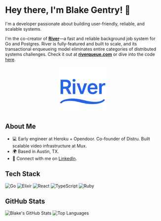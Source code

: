 # Hey there, I'm Blake Gentry! 👋

I'm a developer passionate about building user-friendly, reliable, and scalable systems. 

I'm the co-creator of **[River](https://riverqueue.com)**—a fast and reliable background job system for Go and Postgres. River is fully-featured and built to scale, and its transactional enqueueing model eliminates entire categories of distributed systems challenges. Check it out at **[riverqueue.com](https://riverqueue.com)** or dive into the code [here](https://github.com/riverqueue/river).

<p align="center">
  <a href="https://riverqueue.com">
    <img src="https://github.com/riverqueue/.github/raw/master/profile/logo.png" width="150" alt="River logo" />
  </a>
</p>

## About Me

- 💻 Early engineer at Heroku + Opendoor. Co-founder of Distru. Built scalable video infrastructure at Mux.
- 🌍 Based in Austin, TX. 
- 🔗 Connect with me on [LinkedIn](https://www.linkedin.com/in/blakegentry).

## Tech Stack
![Go](https://img.shields.io/badge/Go-00ADD8?style=for-the-badge&logo=go&logoColor=white)
![Elixir](https://img.shields.io/badge/Elixir-4B275F?style=for-the-badge&logo=elixir&logoColor=white)
![React](https://img.shields.io/badge/React-61DAFB?style=for-the-badge&logo=react&logoColor=black)
![TypeScript](https://img.shields.io/badge/TypeScript-3178C6?style=for-the-badge&logo=typescript&logoColor=white)
![Ruby](https://img.shields.io/badge/Ruby-CC342D?style=for-the-badge&logo=ruby&logoColor=white)

## GitHub Stats
![Blake's GitHub Stats](https://github-readme-stats.vercel.app/api?username=bgentry&show_icons=true&theme=radical)
![Top Languages](https://github-readme-stats.vercel.app/api/top-langs/?username=bgentry&layout=compact&theme=radical)
